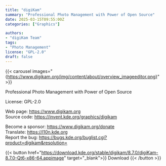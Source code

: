 ```yaml
---
title: "digiKam"
summary: "Professional Photo Management with Power of Open Source"
date: 2025-03-15T09:55:00Z
categories: ["Graphics"]

authors:
- "digiKam Team"
tags: 
- "Photo Management"
license: "GPL-2.0"
draft: false
---
```


{{< carousel images="{https://www.digikam.org/img/content/about/overview_imageeditor.png}" >}}

Professional Photo Management with Power of Open Source

License: GPL-2.0

Web page: <https://www.digikam.org>  
Source code: <https://invent.kde.org/graphics/digikam>

Become a sponsor: <https://www.digikam.org/donate>  
Translate: <https://l10n.kde.org>  
Report the bug: <https://bugs.kde.org/buglist.cgi?product=digikam&resolution=>  

{{< button href="https://download.kde.org/stable/digikam/8.7.0/digiKam-8.7.0-Qt6-x86-64.appimage" target="_blank">}}
Download
{{< /button >}}
